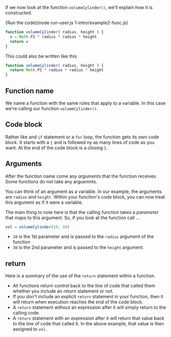 If we now look at the function `volumeCylinder()`, we'll explain how it is constructed.

{Run the code}(node run-user.js 1-intro/example2-func.js)

```javascript
function volumeCylinder( radius, height ) {
  v = Math.PI * radius * radius * height
  return v
}
```

This could also be written like this

```javascript
function volumeCylinder( radius, height ) {
  return Math.PI * radius * radius * height
}
```

## Function name
We name a function with the same rules that apply to a variable. In this case we're calling our function `volumeCylinder()`.

## Code block
Rather like and `if` statement or a `for` loop, the function gets its own code block. It starts with a `{` and is followed ny as many lines of code as you want. At the end of the code block is a closing `}`.

## Arguments
After the function name come any *arguments* that the function receives. Some functions do not take any arguemnts.

You can think of an argument as a variable. In our example, the arguments are `radius` and `height`. Within your function's code block, you can now treat this argument as if it were a variable.

The main thing to note here is that the calling function takes a *parameter* that maps to this argument. So, if you look at the function call ...

```javascript
vol = volumeCylinder(10, 30)
```

- `10` is the 1st parameter and is passed to the `radius` argument of the function
- `30` is the 2nd parameter and is passed to the `height` argument.

## return
Here is a summary of the use of the `return` statement within a function.

- All functions return control back to the line of code that called them whether you include an return statement or not.
- If you don't include an explicit `return` statement in your function, then it will return when execution reaches the end of the code block.
- A `return` statement without an expression after it will simply return to the calling code.
- A `return` statement with an expression after it will return that value back to the line of code that called it. In the above example, that value is then assigned to `vol`.






